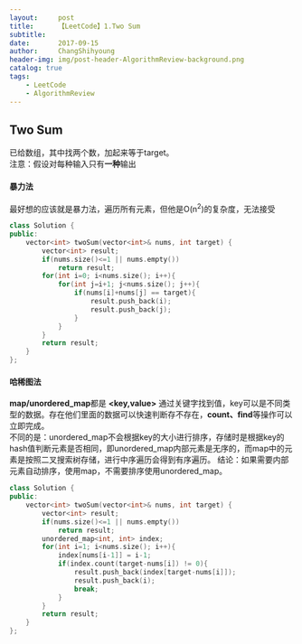 ```yaml
---
layout:     post
title:      【LeetCode】1.Two Sum
subtitle:   
date:       2017-09-15
author:     ChangShihyoung
header-img: img/post-header-AlgorithmReview-background.png
catalog: true
tags:
    - LeetCode
    - AlgorithmReview
---
```


## Two Sum 
已给数组，其中找两个数，加起来等于target。  
注意：假设对每种输入只有**一种**输出 

#### 暴力法 
最好想的应该就是暴力法，遍历所有元素，但他是O(n<sup>2</sup>)的复杂度，无法接受  
```C++
class Solution {
public:
    vector<int> twoSum(vector<int>& nums, int target) {
        vector<int> result;
		if(nums.size()<=1 || nums.empty())
			return result;
		for(int i=0; i<nums.size(); i++){
			for(int j=i+1; j<nums.size(); j++){
				if(nums[i]+nums[j] == target){
					result.push_back(i);
					result.push_back(j);
				}
			}
		}
		return result;
    }
};
```
#### 哈稀图法  
**map/unordered_map**都是 **<key,value>** 通过关键字找到值，key可以是不同类型的数据。存在他们里面的数据可以快速判断存不存在，**count、find**等操作可以立即完成。  
不同的是：unordered_map不会根据key的大小进行排序，存储时是根据key的hash值判断元素是否相同，即unordered_map内部元素是无序的，而map中的元素是按照二叉搜索树存储，进行中序遍历会得到有序遍历。
结论：如果需要内部元素自动排序，使用map，不需要排序使用unordered_map。  
```C++
class Solution {
public:
    vector<int> twoSum(vector<int>& nums, int target) {
        vector<int> result;
		if(nums.size()<=1 || nums.empty())
			return result;
		unordered_map<int, int> index;
		for(int i=1; i<nums.size(); i++){
			index[nums[i-1]] = i-1;
			if(index.count(target-nums[i]) != 0){
				result.push_back(index[target-nums[i]]);
				result.push_back(i);
				break;
			}
		}
		return result;
    }
};
```